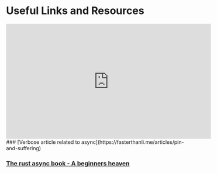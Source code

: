 # Useful Links and Resources

<iframe width="560" height="315" src="https://www.youtube.com/embed/ThjvMReOXYM" title="YouTube video player" frameborder="0" allow="accelerometer; autoplay; clipboard-write; encrypted-media; gyroscope; picture-in-picture" allowfullscreen></iframe>
### [Verbose article related to async](https://fasterthanli.me/articles/pin-and-suffering)
 
### [The rust async book - A beginners heaven](https://rust-lang.github.io/async-book/)
